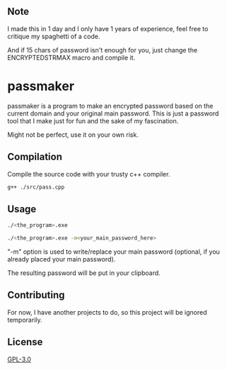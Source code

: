 ## Note
I made this in 1 day and I only have 1 years of experience, feel free to critique my spaghetti of a code.

And if 15 chars of password isn't enough for you, just change the ENCRYPTEDSTRMAX macro and compile it.

# passmaker

passmaker is a program to make an encrypted password based on the current domain and your original main password.
This is just a password tool that I make just for fun and the sake of my fascination.

Might not be perfect, use it on your own risk.

## Compilation

Compile the source code with your trusty c++ compiler.

```bash
g++ ./src/pass.cpp
```

## Usage

```bash
./<the_program>.exe

./<the_program>.exe -m<your_main_password_here>
```
"-m" option is used to write/replace your main password (optional, if you already placed your main password).

The resulting password will be put in your clipboard.

## Contributing
For now, I have another projects to do, so this project will be ignored temporarily.

## License
[GPL-3.0](https://choosealicense.com/licenses/gpl-3.0/#)
